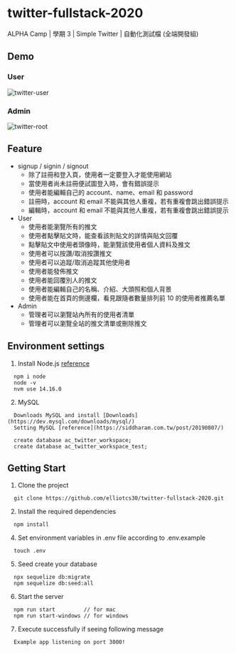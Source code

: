 # twitter-fullstack-2020

ALPHA Camp | 學期 3 | Simple Twitter | 自動化測試檔 (全端開發組)

## Demo

### User
![twitter-user](https://github.com/user-attachments/assets/a456a3e3-e039-47b4-a6d4-532b821d36a6)
### Admin
![twitter-root](https://github.com/user-attachments/assets/6c63685b-5e74-47a7-9e85-4240d2872c89)

## Feature

- signup / signin / signout
  - 除了註冊和登入頁，使用者一定要登入才能使用網站
  - 當使用者尚未註冊便試圖登入時，會有錯誤提示
  - 使用者能編輯自己的 account、name、email 和 password
  - 註冊時，account 和 email 不能與其他人重複，若有重複會跳出錯誤提示
  - 編輯時，account 和 email 不能與其他人重複，若有重複會跳出錯誤提示
- User
  - 使用者能瀏覽所有的推文
  - 使用者點擊貼文時，能查看該則貼文的詳情與貼文回覆
  - 點擊貼文中使用者頭像時，能瀏覽該使用者個人資料及推文
  - 使用者可以按讚/取消按讚推文
  - 使用者可以追蹤/取消追蹤其他使用者
  - 使用者能發佈推文
  - 使用者能回覆別人的推文
  - 使用者能編輯自己的名稱、介紹、大頭照和個人背景
  - 使用者能在首頁的側邊欄，看見跟隨者數量排列前 10 的使用者推薦名單
- Admin
  - 管理者可以瀏覽站內所有的使用者清單
  - 管理者可以瀏覽全站的推文清單或刪除推文

## Environment settings

1. Install Node.js [reference](https://radixweb.com/blog/installing-npm-and-nodejs-on-windows-and-mac)

```
  npm i node
  node -v
  nvm use 14.16.0
```

2. MySQL

```
  Downloads MySQL and install [Downloads](https://dev.mysql.com/downloads/mysql/)
  Setting MySQL [reference](https://siddharam.com.tw/post/20190807/)

  create database ac_twitter_workspace;
  create database ac_twitter_workspace_test;
```

## Getting Start

1. Clone the project

```shell
  git clone https://github.com/elliotcs30/twitter-fullstack-2020.git
```

2. Install the required dependencies

```shell
  npm install
```

4. Set environment variables in .env file according to .env.example

```shell
  touch .env
```

5. Seed create your database

```shell
  npx sequelize db:migrate
  npm sequelize db:seed:all
```

6. Start the server

```shell
  npm run start         // for mac
  npm run start-windows // for windows
```

7. Execute successfully if seeing following message

```shell
  Example app listening on port 3000!
```
